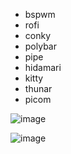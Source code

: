 - bspwm
- rofi
- conky
- polybar
- pipe
- hidamari
- kitty
- thunar
- picom
  
![image](https://github.com/user-attachments/assets/33942d84-1296-4320-a504-9e620c7f83af)

![image](https://github.com/user-attachments/assets/97db2a09-0e9e-4374-b5cf-968b34a73356)
